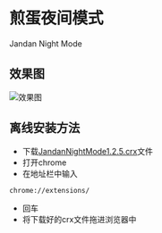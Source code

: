 # 煎蛋夜间模式

Jandan Night Mode

## 效果图

![效果图](http://wx2.sinaimg.cn/mw690/006Ri9Ljgy1ft3z4igy51j30zk0m8wqc.jpg)

## 离线安装方法

* 下载[JandanNightMode1.2.5.crx](https://github.com/wheatup/JandanNightMode/raw/master/JandanNightMode1.2.5.crx)文件
* 打开chrome
* 在地址栏中输入
```
chrome://extensions/
```
* 回车
* 将下载好的crx文件拖进浏览器中